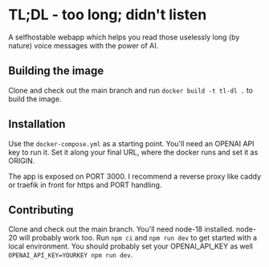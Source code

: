# TL;DL - too long; didn't listen

A selfhostable webapp which helps you read those uselessly long (by nature) voice messages with the power of AI.

## Building the image

Clone and check out the main branch and run `docker build -t tl-dl .` to build the image.

## Installation

Use the `docker-compose.yml` as a starting point. You'll need an OPENAI API key to run it. Set it along your final URL, where the docker runs and set it as ORIGIN.

The app is exposed on PORT 3000. I recommend a reverse proxy like caddy or traefik in front for https and PORT handling.

## Contributing

Clone and check out the main branch. You'll need node-18 installed. node-20 will probably work too. Run `npm ci` and `npm run dev` to get started with a local environment. You should probably set your OPENAI_API_KEY as well `OPENAI_API_KEY=YOURKEY npm run dev`.
